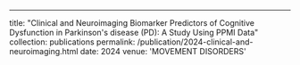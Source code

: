 ---
title: "Clinical and Neuroimaging Biomarker Predictors of Cognitive Dysfunction in Parkinson's disease (PD): A Study Using PPMI Data"
collection: publications
permalink: /publication/2024-clinical-and-neuroimaging.html
date: 2024
venue: 'MOVEMENT DISORDERS'